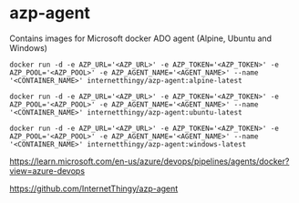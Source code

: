 # azp-agent
Contains images for Microsoft docker ADO agent (Alpine, Ubuntu and Windows)

```
docker run -d -e AZP_URL='<AZP_URL>' -e AZP_TOKEN='<AZP_TOKEN>' -e AZP_POOL='<AZP_POOL>' -e AZP_AGENT_NAME='<AGENT_NAME>' --name '<CONTAINER_NAME>' internetthingy/azp-agent:alpine-latest
```
```
docker run -d -e AZP_URL='<AZP_URL>' -e AZP_TOKEN='<AZP_TOKEN>' -e AZP_POOL='<AZP_POOL>' -e AZP_AGENT_NAME='<AGENT_NAME>' --name '<CONTAINER_NAME>' internetthingy/azp-agent:ubuntu-latest
```
```
docker run -d -e AZP_URL='<AZP_URL>' -e AZP_TOKEN='<AZP_TOKEN>' -e AZP_POOL='<AZP_POOL>' -e AZP_AGENT_NAME='<AGENT_NAME>' --name '<CONTAINER_NAME>' internetthingy/azp-agent:windows-latest
```

https://learn.microsoft.com/en-us/azure/devops/pipelines/agents/docker?view=azure-devops

⁠https://github.com/InternetThingy/azp-agent⁠